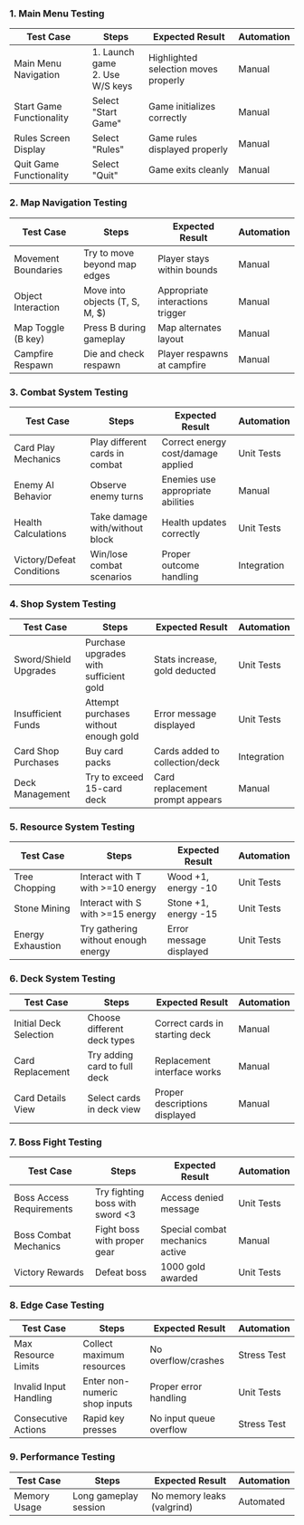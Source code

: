 
### 1. Main Menu Testing

|**Test Case**|**Steps**|**Expected Result**|**Automation**|
|---|---|---|---|
|Main Menu Navigation|1. Launch game  <br>2. Use W/S keys|Highlighted selection moves properly|Manual|
|Start Game Functionality|Select "Start Game"|Game initializes correctly|Manual|
|Rules Screen Display|Select "Rules"|Game rules displayed properly|Manual|
|Quit Game Functionality|Select "Quit"|Game exits cleanly|Manual|

### 2. Map Navigation Testing

|**Test Case**|**Steps**|**Expected Result**|**Automation**|
|---|---|---|---|
|Movement Boundaries|Try to move beyond map edges|Player stays within bounds|Manual|
|Object Interaction|Move into objects (T, S, M, $)|Appropriate interactions trigger|Manual|
|Map Toggle (B key)|Press B during gameplay|Map alternates layout|Manual|
|Campfire Respawn|Die and check respawn|Player respawns at campfire|Manual|

### 3. Combat System Testing

|**Test Case**|**Steps**|**Expected Result**|**Automation**|
|---|---|---|---|
|Card Play Mechanics|Play different cards in combat|Correct energy cost/damage applied|Unit Tests|
|Enemy AI Behavior|Observe enemy turns|Enemies use appropriate abilities|Manual|
|Health Calculations|Take damage with/without block|Health updates correctly|Unit Tests|
|Victory/Defeat Conditions|Win/lose combat scenarios|Proper outcome handling|Integration|

### 4. Shop System Testing

|**Test Case**|**Steps**|**Expected Result**|**Automation**|
|---|---|---|---|
|Sword/Shield Upgrades|Purchase upgrades with sufficient gold|Stats increase, gold deducted|Unit Tests|
|Insufficient Funds|Attempt purchases without enough gold|Error message displayed|Unit Tests|
|Card Shop Purchases|Buy card packs|Cards added to collection/deck|Integration|
|Deck Management|Try to exceed 15-card deck|Card replacement prompt appears|Manual|

### 5. Resource System Testing

|**Test Case**|**Steps**|**Expected Result**|**Automation**|
|---|---|---|---|
|Tree Chopping|Interact with T with >=10 energy|Wood +1, energy -10|Unit Tests|
|Stone Mining|Interact with S with >=15 energy|Stone +1, energy -15|Unit Tests|
|Energy Exhaustion|Try gathering without enough energy|Error message displayed|Unit Tests|

### 6. Deck System Testing

|**Test Case**|**Steps**|**Expected Result**|**Automation**|
|---|---|---|---|
|Initial Deck Selection|Choose different deck types|Correct cards in starting deck|Manual|
|Card Replacement|Try adding card to full deck|Replacement interface works|Manual|
|Card Details View|Select cards in deck view|Proper descriptions displayed|Manual|

### 7. Boss Fight Testing

|**Test Case**|**Steps**|**Expected Result**|**Automation**|
|---|---|---|---|
|Boss Access Requirements|Try fighting boss with sword <3|Access denied message|Unit Tests|
|Boss Combat Mechanics|Fight boss with proper gear|Special combat mechanics active|Manual|
|Victory Rewards|Defeat boss|1000 gold awarded|Unit Tests|

### 8. Edge Case Testing

|**Test Case**|**Steps**|**Expected Result**|**Automation**|
|---|---|---|---|
|Max Resource Limits|Collect maximum resources|No overflow/crashes|Stress Test|
|Invalid Input Handling|Enter non-numeric shop inputs|Proper error handling|Unit Tests|
|Consecutive Actions|Rapid key presses|No input queue overflow|Stress Test|

### 9. Performance Testing

| **Test Case**       | **Steps**                    | **Expected Result**        | **Automation** |
| ------------------- | ---------------------------- | -------------------------- | -------------- |
| Memory Usage        | Long gameplay session        | No memory leaks (valgrind) | Automated      |